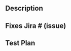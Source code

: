 ## Description

<!---

Please include a summary of the change and which issue is fixed. Please also include relevant motivation and context. List any dependencies that are required for this change.

--->

## Fixes Jira # (issue)

<!-- Paste link to jira issue -->

## Test Plan

<!--

Please describe the tests that you ran to verify your changes. Provide instructions so we can reproduce. Please also list any relevant details for your test configuration

i.e.:
 - yarn test (to test unit test).
 - walkthrough of how to reproduce fix.

-->
